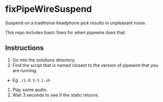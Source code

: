 # fixPipeWireSuspend

Suspend on a traditional headphone jack results in unpleasant noise.

This repo includes basic fixes for when pipewire does that.

## Instructions

1. Go into the solutions directory.
1. Find the script that is named closest to the version of pipewire that you are running.
  * Eg `./1.0.3-3.1.sh`
1. Play some audio.
1. Wait 3 seconds to see if the static returns.
